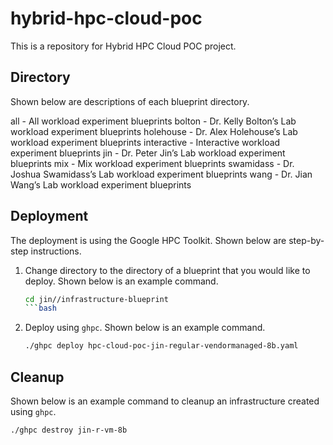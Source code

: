 # hybrid-hpc-cloud-poc

This is a repository for Hybrid HPC Cloud POC project.

## Directory

Shown below are descriptions of each blueprint directory.

all - All workload experiment blueprints
bolton - Dr. Kelly Bolton’s Lab workload experiment blueprints
holehouse - Dr. Alex Holehouse’s Lab workload experiment blueprints
interactive - Interactive workload experiment blueprints
jin - Dr. Peter Jin’s Lab workload experiment blueprints
mix - Mix workload experiment blueprints
swamidass - Dr. Joshua Swamidass’s Lab workload experiment blueprints
wang - Dr. Jian Wang’s Lab workload experiment blueprints

## Deployment

The deployment is using the Google HPC Toolkit.  Shown below are
step-by-step instructions.

1. Change directory to the directory of a blueprint that you would like to
   deploy.  Shown below is an example command.
   ```bash
   cd jin//infrastructure-blueprint
   ```bash
2. Deploy using `ghpc`.  Shown below is an example command.
   ```bash
   ./ghpc deploy hpc-cloud-poc-jin-regular-vendormanaged-8b.yaml
   ```

## Cleanup

Shown below is an example command to cleanup an infrastructure created using
`ghpc`.

```bash
./ghpc destroy jin-r-vm-8b
```
